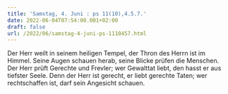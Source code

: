 ```yaml
---
title: 'Samstag, 4. Juni : ps 11(10),4.5.7.'
date: 2022-06-04T07:54:00.001+02:00
draft: false
url: /2022/06/samstag-4-juni-ps-1110457.html
---
```


Der Herr weilt in seinem heiligen Tempel, der Thron des Herrn ist im Himmel. Seine Augen schauen herab, seine Blicke prüfen die Menschen. Der Herr prüft Gerechte und Frevler; wer Gewalttat liebt, den hasst er aus tiefster Seele. Denn der Herr ist gerecht, er liebt gerechte Taten; wer rechtschaffen ist, darf sein Angesicht schauen.